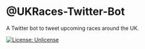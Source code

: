 # @UKRaces-Twitter-Bot
A Twitter bot to tweet upcoming races around the UK.

[![License: Unlicense](https://img.shields.io/badge/license-Unlicense-blue.svg)](http://unlicense.org/)